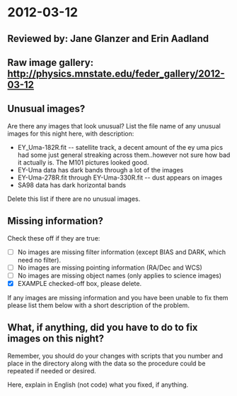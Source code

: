 # 2012-03-12

## Reviewed by:   Jane Glanzer and Erin Aadland

## Raw image gallery: http://physics.mnstate.edu/feder_gallery/2012-03-12

## Unusual images?

Are there any images that look unusual? List the file name of any unusual images for this night here, with description:

+ EY_Uma-182R.fit -- satellite track, a decent amount of the ey uma pics had some just general streaking across them..however not sure how bad it actually is. The M101 pictures looked good.
+ EY-Uma data has dark bands through a lot of the images
+ EY-Uma-278R.fit through EY-Uma-330R.fit -- dust appears on images
+ SA98 data has dark horizontal bands 



Delete this list if there are no unusual images.

## Missing information?

Check these off if they are true:

- [ ] No images are missing filter information (except BIAS and DARK, which need no filter).
- [ ] No images are missing pointing information (RA/Dec and WCS)
- [ ] No images are missing object names (only applies to science images)
- [x] EXAMPLE checked-off box, please delete.

If any images are missing information and you have been unable to fix them please list
them below with a short description of the problem.



## What, if anything, did you have to do to fix images on this night?

Remember, you should do your changes with scripts that you number and place in the
directory along with the data so the procedure could be repeated if needed or
desired.

Here, explain in English (not code) what you fixed, if anything.
